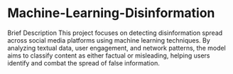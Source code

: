 # Machine-Learning-Disinformation
Brief Description This project focuses on detecting disinformation spread across social media platforms using machine learning techniques. By analyzing textual data, user engagement, and network patterns, the model aims to classify content as either factual or misleading, helping users identify and combat the spread of false information.
